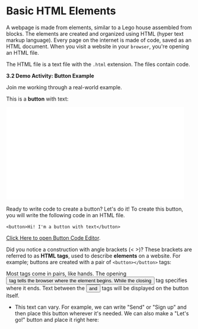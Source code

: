 # Basic HTML Elements

A webpage is made from elements, similar to a Lego house assembled from blocks. The elements are created and organized using HTML (hyper text markup language). Every page on the internet is made of code, saved as an HTML document. When you visit a website in your ```browser```, you're opening an HTML file.

The HTML file is a text file with the ```.html``` extension. The files contain code.

**3.2 Demo Activity: Button Example**

Join me working through a real-world example.

This is a **button** with text:

![](https://github.com/DrVicki/intro-web-dev/blob/master/HTML/images/blue-button-with-text.gif)

Ready to write code to create a button? Let's do it!
To create this button, you will write the following code in an HTML file.

```
<button>Hi! I'm a button with text</button>
```

[Click Here to open Button Code Editor](https://stackblitz.com/edit/intro-to-web-button?embed=1&file=index.html).

Did you notice a construction with angle brackets (< >)? These brackets are referred to as **HTML tags**, used to describe **elements** on a website. For example; buttons are created with a pair of ```<button></button>``` tags:

Most tags come in pairs, like hands. The opening <button> tag tells the browser where the element begins. While the closing </button> tag specifies where it ends. Text between the <button> and </button> tags will be displayed on the button itself.
- This text can vary. For example, we can write "Send" or "Sign up" and then place this button wherever it's needed. We can also make a "Let's go!" button and place it right here:


